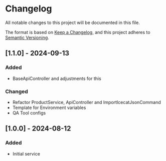 # Changelog

All notable changes to this project will be documented in this file.

The format is based on [Keep a Changelog](https://keepachangelog.com/), and this project adheres
to [Semantic Versioning](https://semver.org/spec/v2.0.0.html).

## [1.1.0] - 2024-09-13

### Added

* BaseApiController and adjustments for this

### Changed

* Refactor ProductService, ApiController and ImportIcecatJsonCommand
* Template for Environment variables
* QA Tool configs

## [1.0.0] - 2024-08-12

### Added

* Initial service
